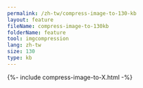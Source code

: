 ```yaml
---
permalink: /zh-tw/compress-image-to-130-kb
layout: feature
fileName: compress-image-to-130kb
folderName: feature
tool: imgcompression
lang: zh-tw
size: 130
type: kb
---
```


{%- include compress-image-to-X.html -%}
